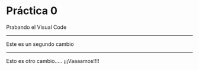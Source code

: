  # Práctica 0

Prabando el Visual Code

********
Este es un segundo cambio
*******

Esto es otro cambio.....
¡¡¡Vaaaamos!!!!


